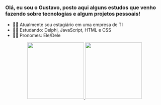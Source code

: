### Olá, eu sou o Gustavo, posto aqui alguns estudos que venho fazendo sobre tecnologias e algum projetos pessoais! 

- 🐱‍💻 Atualmente sou estagiário em uma empresa de TI
- 🐱‍👤 Estudando: Delphi, JavaScript, HTML e CSS
- 🐱‍🚀  Pronomes: Ele/Dele

<div align="center">
  <a href="https://github.com/rafaballerini">
  <img height="180em" src="https://github-readme-stats.vercel.app/api?username=gustavosalviato&show_icons=true&theme=dracula&include_all_commits=true&count_private=true"/>
  <img height="180em" src="https://github-readme-stats.vercel.app/api/top-langs/?username=gustavosalviato&layout=compact&langs_count=7&theme=dracula"/>
</div>

